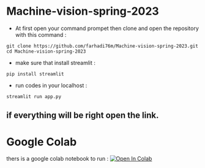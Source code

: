 # Machine-vision-spring-2023

* At first open your command prompet then clone and open the repository with this command :

```
git clone https://github.com/farhadi76m/Machine-vision-spring-2023.git
cd Machine-vision-spring-2023
```
* make sure that install streamlit :
```
pip install streamlit
```
* run codes in your localhost  :
```
streamlit run app.py
```
if everything will be right open the link.
---
# Google Colab
thers is a google colab notebook to run :
<a target="_blank" href="https://colab.research.google.com/github/GoogleCloudPlatform/vertex-ainotebooks/official/model_monitoring/model_monitoring.ipynb">
  <img src="https://colab.research.google.com/assets/colab-badge.svg" alt="Open In Colab"/>
</a>
